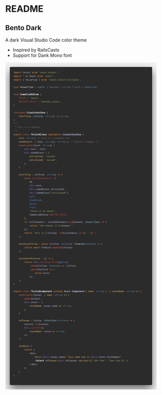 # README
## Bento Dark

A dark Visual Studio Code color theme

- Inspired by RailsCasts
- Support for Dank Mono font

![Example](https://github.com/lfhbento/bento-dark/blob/master/code.png)
